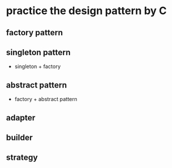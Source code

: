 # practice the design pattern by C
## factory pattern

## singleton pattern
* singleton + factory

## abstract pattern
* factory + abstract pattern

## adapter
## builder
## strategy
